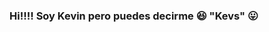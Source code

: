 ### Hi!!!! Soy Kevin pero puedes decirme 😆 "Kevs" 😛 

<!--
**KevsCha/KevsCha** is a ✨ _special_ ✨ repository because its `README.md` (this file) appears on your GitHub profile.

